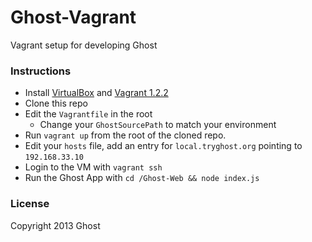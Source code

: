 Ghost-Vagrant
=============

Vagrant setup for developing Ghost

### Instructions

- Install [VirtualBox](https://www.virtualbox.org/wiki/Downloads) and [Vagrant 1.2.2](http://downloads.vagrantup.com/tags/v1.2.2)
- Clone this repo
- Edit the `Vagrantfile` in the root
    - Change your `GhostSourcePath` to match your environment
- Run `vagrant up` from the root of the cloned repo.
- Edit your `hosts` file, add an entry for `local.tryghost.org` pointing to `192.168.33.10`
- Login to the VM with `vagrant ssh`
- Run the Ghost App with `cd /Ghost-Web && node index.js`

### License

Copyright 2013 Ghost
